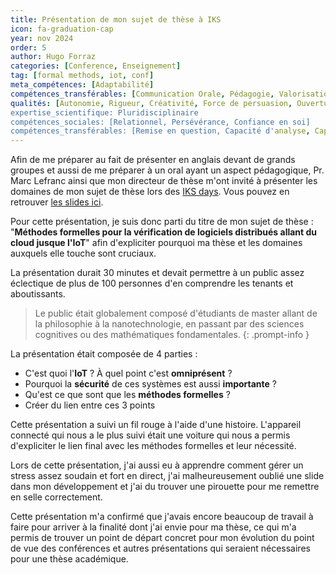 ```yaml
---
title: Présentation de mon sujet de thèse à IKS
icon: fa-graduation-cap
year: nov 2024
order: 5
author: Hugo Forraz
categories: [Conference, Enseignement]
tag: [formal methods, iot, conf]
meta_compétences: [Adaptabilité] 
compétences_transférables: [Communication Orale, Pédagogie, Valorisation, Langues]
qualités: [Autonomie, Rigueur, Créativité, Force de persuasion, Ouverture d'esprit]
expertise_scientifique: Pluridisciplinaire
compétences_sociales: [Relationnel, Persévérance, Confiance en soi]
compétences_transférables: [Remise en question, Capacité d'analyse, Capacité de synthèse, Formuler un problème, Esprit critique, Réseau]
---
```


Afin de me préparer au fait de présenter en anglais devant de grands groupes et aussi de me préparer à un oral ayant un aspect pédagogique, Pr. Marc Lefranc ainsi que mon directeur de thèse m'ont invité à présenter les domaines de mon sujet de thèse lors des [IKS days](https://ADD_LINK.com). Vous pouvez en retrouver [les slides ici](../../assets/pdfs/documents-competence-compedoc-forrazh/IoT%20Security%20&%20Formal%20methods%20101.pdf).

Pour cette présentation, je suis donc parti du titre de mon sujet de thèse : "**Méthodes formelles pour la vérification de logiciels distribués allant du cloud jusque l'IoT**" afin d'expliciter pourquoi ma thèse et les domaines auxquels elle touche sont cruciaux.

La présentation durait 30 minutes et devait permettre à un public assez éclectique de plus de 100 personnes d'en comprendre les tenants et aboutissants.

> Le public était globalement composé d'étudiants de master allant de la philosophie à la nanotechnologie, en passant par des sciences cognitives ou des mathématiques fondamentales.
{: .prompt-info }

La présentation était composée de 4 parties :
- C'est quoi l'**IoT** ? À quel point c'est **omniprésent** ?
- Pourquoi la **sécurité** de ces systèmes est aussi **importante** ?
- Qu'est ce que sont que les **méthodes formelles** ?
- Créer du lien entre ces 3 points

Cette présentation a suivi un fil rouge à l'aide d'une histoire. L'appareil connecté qui nous a le plus suivi était une voiture qui nous a permis d'expliciter le lien final avec les méthodes formelles et leur nécessité.

Lors de cette présentation, j'ai aussi eu à apprendre comment gérer un stress assez soudain et fort en direct, j'ai malheureusement oublié une slide dans mon développement et j'ai du trouver une pirouette pour me remettre en selle correctement.

Cette présentation m'a confirmé que j'avais encore beaucoup de travail à faire pour arriver à la finalité dont j'ai envie pour ma thèse, ce qui m'a permis de trouver un point de départ concret pour mon évolution du point de vue des conférences et autres présentations qui seraient nécessaires pour une thèse académique.
